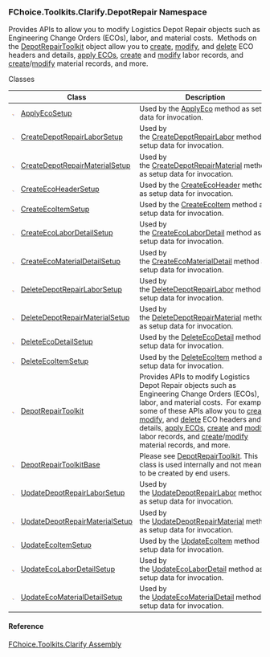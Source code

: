 ﻿### FChoice.Toolkits.Clarify.DepotRepair Namespace

Provides APIs to allow you to modify Logistics Depot Repair objects such as Engineering Change Orders (ECOs), labor, and material costs.  Methods on the [DepotRepairToolkit](FChoice.Toolkits.Clarify~FChoice.Toolkits.Clarify.DepotRepair.DepotRepairToolkit.md) object allow you to [create](FChoice.Toolkits.Clarify~FChoice.Toolkits.Clarify.DepotRepair.DepotRepairToolkit~CreateEcoHeader.md), [modify](FChoice.Toolkits.Clarify~FChoice.Toolkits.Clarify.DepotRepair.DepotRepairToolkit~UpdateEcoItem.md), and [delete](FChoice.Toolkits.Clarify~FChoice.Toolkits.Clarify.DepotRepair.DepotRepairToolkit~DeleteEcoItem.md) ECO headers and details, [apply ECOs](FChoice.Toolkits.Clarify~FChoice.Toolkits.Clarify.DepotRepair.DepotRepairToolkit~ApplyEco.md), [create](FChoice.Toolkits.Clarify~FChoice.Toolkits.Clarify.DepotRepair.DepotRepairToolkit~CreateEcoLaborDetail.md) and [modify](FChoice.Toolkits.Clarify~FChoice.Toolkits.Clarify.DepotRepair.DepotRepairToolkit~UpdateEcoLaborDetail.md) labor records, and [create](FChoice.Toolkits.Clarify~FChoice.Toolkits.Clarify.DepotRepair.DepotRepairToolkit~CreateEcoMaterialDetail.md)/[modify](FChoice.Toolkits.Clarify~FChoice.Toolkits.Clarify.DepotRepair.DepotRepairToolkit~UpdateEcoMaterialDetail.md) material records, and more.

Classes

|   | Class | Description |
| --- | --- | --- |
| ![Class](dotnetimages/Class.png) | [ApplyEcoSetup](FChoice.Toolkits.Clarify~FChoice.Toolkits.Clarify.DepotRepair.ApplyEcoSetup.md) | Used by the [ApplyEco](FChoice.Toolkits.Clarify~FChoice.Toolkits.Clarify.DepotRepair.DepotRepairToolkit~ApplyEco(ApplyEcoSetup).md) method as setup data for invocation. |
| ![Class](dotnetimages/Class.png) | [CreateDepotRepairLaborSetup](FChoice.Toolkits.Clarify~FChoice.Toolkits.Clarify.DepotRepair.CreateDepotRepairLaborSetup.md) | Used by the [CreateDepotRepairLabor](FChoice.Toolkits.Clarify~FChoice.Toolkits.Clarify.DepotRepair.DepotRepairToolkit~CreateDepotRepairLabor(CreateDepotRepairLaborSetup).md) method as setup data for invocation. |
| ![Class](dotnetimages/Class.png) | [CreateDepotRepairMaterialSetup](FChoice.Toolkits.Clarify~FChoice.Toolkits.Clarify.DepotRepair.CreateDepotRepairMaterialSetup.md) | Used by the [CreateDepotRepairMaterial](FChoice.Toolkits.Clarify~FChoice.Toolkits.Clarify.DepotRepair.DepotRepairToolkit~CreateDepotRepairMaterial(CreateDepotRepairMaterialSetup).md) method as setup data for invocation. |
| ![Class](dotnetimages/Class.png) | [CreateEcoHeaderSetup](FChoice.Toolkits.Clarify~FChoice.Toolkits.Clarify.DepotRepair.CreateEcoHeaderSetup.md) | Used by the [CreateEcoHeader](FChoice.Toolkits.Clarify~FChoice.Toolkits.Clarify.DepotRepair.DepotRepairToolkit~CreateEcoHeader(CreateEcoHeaderSetup).md) method as setup data for invocation. |
| ![Class](dotnetimages/Class.png) | [CreateEcoItemSetup](FChoice.Toolkits.Clarify~FChoice.Toolkits.Clarify.DepotRepair.CreateEcoItemSetup.md) | Used by the [CreateEcoItem](FChoice.Toolkits.Clarify~FChoice.Toolkits.Clarify.DepotRepair.DepotRepairToolkit~CreateEcoItem(CreateEcoItemSetup).md) method as setup data for invocation. |
| ![Class](dotnetimages/Class.png) | [CreateEcoLaborDetailSetup](FChoice.Toolkits.Clarify~FChoice.Toolkits.Clarify.DepotRepair.CreateEcoLaborDetailSetup.md) | Used by the [CreateEcoLaborDetail](FChoice.Toolkits.Clarify~FChoice.Toolkits.Clarify.DepotRepair.DepotRepairToolkit~CreateEcoLaborDetail(CreateEcoLaborDetailSetup).md) method as setup data for invocation. |
| ![Class](dotnetimages/Class.png) | [CreateEcoMaterialDetailSetup](FChoice.Toolkits.Clarify~FChoice.Toolkits.Clarify.DepotRepair.CreateEcoMaterialDetailSetup.md) | Used by the [CreateEcoMaterialDetail](FChoice.Toolkits.Clarify~FChoice.Toolkits.Clarify.DepotRepair.DepotRepairToolkit~CreateEcoMaterialDetail(CreateEcoMaterialDetailSetup).md) method as setup data for invocation. |
| ![Class](dotnetimages/Class.png) | [DeleteDepotRepairLaborSetup](FChoice.Toolkits.Clarify~FChoice.Toolkits.Clarify.DepotRepair.DeleteDepotRepairLaborSetup.md) | Used by the [DeleteDepotRepairLabor](FChoice.Toolkits.Clarify~FChoice.Toolkits.Clarify.DepotRepair.DepotRepairToolkit~DeleteDepotRepairLabor(DeleteDepotRepairLaborSetup).md) method as setup data for invocation. |
| ![Class](dotnetimages/Class.png) | [DeleteDepotRepairMaterialSetup](FChoice.Toolkits.Clarify~FChoice.Toolkits.Clarify.DepotRepair.DeleteDepotRepairMaterialSetup.md) | Used by the [DeleteDepotRepairMaterial](FChoice.Toolkits.Clarify~FChoice.Toolkits.Clarify.DepotRepair.DepotRepairToolkit~DeleteDepotRepairMaterial(DeleteDepotRepairMaterialSetup).md) method as setup data for invocation. |
| ![Class](dotnetimages/Class.png) | [DeleteEcoDetailSetup](FChoice.Toolkits.Clarify~FChoice.Toolkits.Clarify.DepotRepair.DeleteEcoDetailSetup.md) | Used by the [DeleteEcoDetail](FChoice.Toolkits.Clarify~FChoice.Toolkits.Clarify.DepotRepair.DepotRepairToolkit~DeleteEcoDetail(DeleteEcoDetailSetup).md) method as setup data for invocation. |
| ![Class](dotnetimages/Class.png) | [DeleteEcoItemSetup](FChoice.Toolkits.Clarify~FChoice.Toolkits.Clarify.DepotRepair.DeleteEcoItemSetup.md) | Used by the [DeleteEcoItem](FChoice.Toolkits.Clarify~FChoice.Toolkits.Clarify.DepotRepair.DepotRepairToolkit~DeleteEcoItem(DeleteEcoItemSetup).md) method as setup data for invocation. |
| ![Class](dotnetimages/Class.png) | [DepotRepairToolkit](FChoice.Toolkits.Clarify~FChoice.Toolkits.Clarify.DepotRepair.DepotRepairToolkit.md) | Provides APIs to modify Logistics Depot Repair objects such as Engineering Change Orders (ECOs), labor, and material costs.  For example, some of these APIs allow you to [create](FChoice.Toolkits.Clarify~FChoice.Toolkits.Clarify.DepotRepair.DepotRepairToolkit~CreateEcoHeader.md), [modify](FChoice.Toolkits.Clarify~FChoice.Toolkits.Clarify.DepotRepair.DepotRepairToolkit~UpdateEcoItem.md), and [delete](FChoice.Toolkits.Clarify~FChoice.Toolkits.Clarify.DepotRepair.DepotRepairToolkit~DeleteEcoItem.md) ECO headers and details, [apply ECOs](FChoice.Toolkits.Clarify~FChoice.Toolkits.Clarify.DepotRepair.DepotRepairToolkit~ApplyEco.md), [create](FChoice.Toolkits.Clarify~FChoice.Toolkits.Clarify.DepotRepair.DepotRepairToolkit~CreateEcoLaborDetail.md) and [modify](FChoice.Toolkits.Clarify~FChoice.Toolkits.Clarify.DepotRepair.DepotRepairToolkit~UpdateEcoLaborDetail.md) labor records, and [create](FChoice.Toolkits.Clarify~FChoice.Toolkits.Clarify.DepotRepair.DepotRepairToolkit~CreateEcoMaterialDetail.md)/[modify](FChoice.Toolkits.Clarify~FChoice.Toolkits.Clarify.DepotRepair.DepotRepairToolkit~UpdateEcoMaterialDetail.md) material records, and more. |
| ![Class](dotnetimages/Class.png) | [DepotRepairToolkitBase](FChoice.Toolkits.Clarify~FChoice.Toolkits.Clarify.DepotRepair.DepotRepairToolkitBase.md) | Please see [DepotRepairToolkit](FChoice.Toolkits.Clarify~FChoice.Toolkits.Clarify.DepotRepair.DepotRepairToolkit.md). This class is used internally and not meant to be created by end users. |
| ![Class](dotnetimages/Class.png) | [UpdateDepotRepairLaborSetup](FChoice.Toolkits.Clarify~FChoice.Toolkits.Clarify.DepotRepair.UpdateDepotRepairLaborSetup.md) | Used by the [UpdateDepotRepairLabor](FChoice.Toolkits.Clarify~FChoice.Toolkits.Clarify.DepotRepair.DepotRepairToolkit~UpdateDepotRepairLabor(UpdateDepotRepairLaborSetup).md) method as setup data for invocation. |
| ![Class](dotnetimages/Class.png) | [UpdateDepotRepairMaterialSetup](FChoice.Toolkits.Clarify~FChoice.Toolkits.Clarify.DepotRepair.UpdateDepotRepairMaterialSetup.md) | Used by the [UpdateDepotRepairMaterial](FChoice.Toolkits.Clarify~FChoice.Toolkits.Clarify.DepotRepair.DepotRepairToolkit~UpdateDepotRepairMaterial(UpdateDepotRepairMaterialSetup).md) method as setup data for invocation. |
| ![Class](dotnetimages/Class.png) | [UpdateEcoItemSetup](FChoice.Toolkits.Clarify~FChoice.Toolkits.Clarify.DepotRepair.UpdateEcoItemSetup.md) | Used by the [UpdateEcoItem](FChoice.Toolkits.Clarify~FChoice.Toolkits.Clarify.DepotRepair.DepotRepairToolkit~UpdateEcoItem(UpdateEcoItemSetup).md) method as setup data for invocation. |
| ![Class](dotnetimages/Class.png) | [UpdateEcoLaborDetailSetup](FChoice.Toolkits.Clarify~FChoice.Toolkits.Clarify.DepotRepair.UpdateEcoLaborDetailSetup.md) | Used by the [UpdateEcoLaborDetail](FChoice.Toolkits.Clarify~FChoice.Toolkits.Clarify.DepotRepair.DepotRepairToolkit~UpdateEcoLaborDetail(UpdateEcoLaborDetailSetup).md) method as setup data for invocation. |
| ![Class](dotnetimages/Class.png) | [UpdateEcoMaterialDetailSetup](FChoice.Toolkits.Clarify~FChoice.Toolkits.Clarify.DepotRepair.UpdateEcoMaterialDetailSetup.md) | Used by the [UpdateEcoMaterialDetail](FChoice.Toolkits.Clarify~FChoice.Toolkits.Clarify.DepotRepair.DepotRepairToolkit~UpdateEcoMaterialDetail(UpdateEcoMaterialDetailSetup).md) method as setup data for invocation. |



#### Reference

[FChoice.Toolkits.Clarify Assembly](FChoice.Toolkits.Clarify.md)